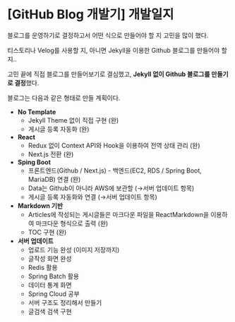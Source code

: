 # [GitHub Blog 개발기] 개발일지

블로그를 운영하기로 결정하고서 어떤 식으로 만들어야 할 지 고민을 많이 했다.

티스토리나 Velog를 사용할 지, 아니면 Jekyll을 이용한 Github 블로그를 만들어야 할 지..

고민 끝에 직접 블로그를 만들어보기로 결심했고, **Jekyll 없이 Github 블로그를 만들기로 결정**했다.



블로그는 다음과 같은 형태로 만들 계획이다.

- **No Template**
  - Jekyll Theme 없이 직접 구현 (완)
  - 게시글 등록 자동화 (완)
- **React**
  - Redux 없이 Context API와 Hook을 이용하여 전역 상태 관리 (완)
  - Next.js 전환 (완)
- **Sping Boot**
  - 프론트엔드(Github / Next.js) - 백엔드(EC2, RDS / Spring Boot, MariaDB) 연결 (완)
  - Data는 Github이 아니라 AWS에 보관할 (→서버 업데이트 항목)
  - 게시글 등록 자동화와 연결 (→서버 업데이트 항목)
- **Markdown 기반**
  - Articles에 작성되는 게시글들은 마크다운 파일을 ReactMarkdown을 이용하여 마크다운 형식으로 출력 (완)
  - TOC 구현 (완)
- **서버 업데이트**
  - 업로드 기능 완성 (이미지 저장까지)
  - 글작성 화면 완성
  - Redis 활용
  - Spring Batch 활용
  - 데이터 통계 화면
  - Spring Cloud 공부
  - 서버 구조도 정리해서 만들기
  - 글검색 검색 구현
